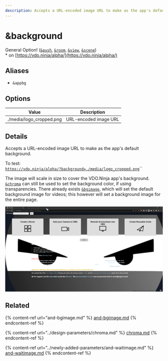 ```yaml
---
description: Accepts a URL-encoded image URL to make as the app's default background
---
```


# \&background

General Option! ([`&push`](../../source-settings/push.md), [`&room`](../../general-settings/room.md), [`&view`](../view-parameters/view.md), [`&scene`](../view-parameters/scene.md))\
\* on [https://vdo.ninja/alpha/](https://vdo.ninja/alpha/)

## Aliases

* `&appbg`

## Options

| Value                     | Description           |
| ------------------------- | --------------------- |
| ./media/logo\_cropped.png | URL-encoded image URL |

## Details

Accepts a URL-encoded image URL to make as the app's default background.

To test:\
[`https://vdo.ninja/alpha/?background=./media/logo_cropped.png`](https://vdo.ninja/alpha/?background=./media/logo\_cropped.png)``

The image will scale in size to cover the VDO.Ninja app's background. [`&chroma`](../design-parameters/chroma.md) can still be used to set the background color, if using transparencies. There already exists [`&bgimage`](and-bgimage.md), which will set the default background image for videos; this however will set a background image for the entire page.

![](<../../.gitbook/assets/image (110).png>)

## Related

{% content-ref url="and-bgimage.md" %}
[and-bgimage.md](and-bgimage.md)
{% endcontent-ref %}

{% content-ref url="../design-parameters/chroma.md" %}
[chroma.md](../design-parameters/chroma.md)
{% endcontent-ref %}

{% content-ref url="../newly-added-parameters/and-waitimage.md" %}
[and-waitimage.md](../newly-added-parameters/and-waitimage.md)
{% endcontent-ref %}
